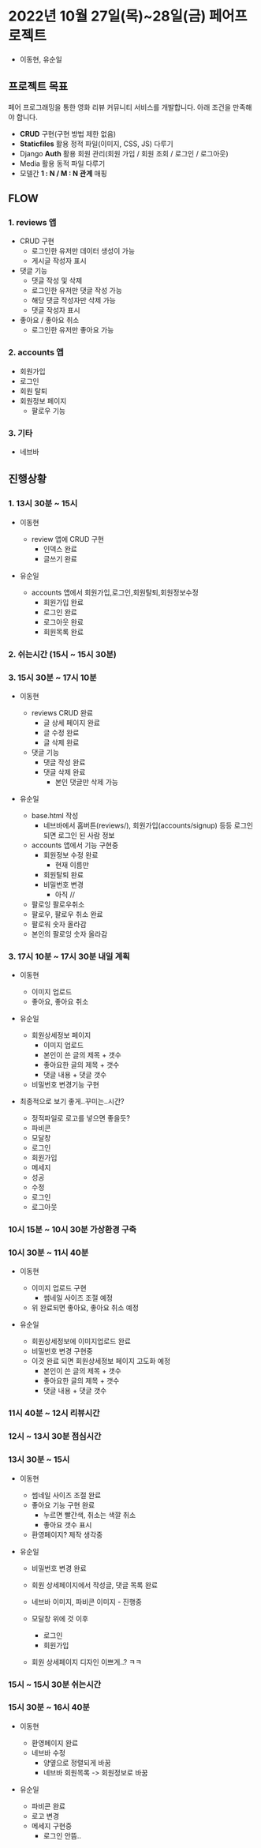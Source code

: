 # 2022년 10월 27일(목)~28일(금) 페어프로젝트

- 이동현, 유순일



## 프로젝트 목표

 페어 프로그래밍을 통한 영화 리뷰 커뮤니티 서비스를 개발합니다. 아래 조건을 만족해야 합니다.

- **CRUD** 구현(구현 방법 제한 없음)
- **Staticfiles** 활용 정적 파일(이미지, CSS, JS) 다루기
- Django **Auth** 활용 회원 관리(회원 가입 / 회원 조회 / 로그인 / 로그아웃)
- Media 활용 동적 파일 다루기
- 모델간 **1 : N / M : N 관계** 매핑



## FLOW

### 1. reviews 앱

- CRUD 구현
  - 로그인한 유저만 데이터 생성이 가능
  - 게시글 작성자  표시
- 댓글 기능
  - 댓글 작성 및 삭제
  - 로그인한 유저만 댓글 작성 가능
  - 해당 댓글 작성자만 삭제 가능
  - 댓글 작성자 표시
- 좋아요 / 좋아요 취소
  - 로그인한 유저만 좋아요 가능



### 2. accounts 앱 

- 회원가입
- 로그인
- 회원 탈퇴
- 회원정보 페이지
  - 팔로우 기능



### 3. 기타

- 네브바



## 진행상황

### 1. 13시 30분 ~ 15시

- 이동현
  - review 앱에 CRUD 구현
    - 인덱스 완료
    - 글쓰기 완료

- 유순일
  - accounts 앱에서 회원가입,로그인,회원탈퇴,회원정보수정
    - 회원가입 완료
    - 로그인 완료
    - 로그아웃 완료
    - 회원목록 완료

### 2. 쉬는시간 (15시 ~ 15시 30분)

### 3. 15시 30분 ~ 17시 10분
- 이동현
  - reviews CRUD 완료
    - 글 상세 페이지 완료
    - 글 수정 완료
    - 글 삭제 완료
  - 댓글 기능
    - 댓글 작성 완료
    - 댓글 삭제 완료
      - 본인 댓글만 삭제 가능

- 유순일
  - base.html 작성
    - 네브바에서 홈버튼(reviews/), 회원가입(accounts/signup) 등등 로그인되면 로그인 된 사람 정보
  - accounts 앱에서 기능 구현중
    - 회원정보 수정 완료
      - 현재 이름만
    - 회원탈퇴 완료
    - 비밀번호 변경
      - 아직 //
  - 팔로잉 팔로우취소
   - 팔로우, 팔로우 취소 완료
    - 팔로워 숫자 올라감
    - 본인의 팔로잉 숫자 올라감

### 3. 17시 10분 ~ 17시 30분 내일 계획

  - 이동현
    - 이미지 업로드
    - 좋아요, 좋아요 취소

  - 유순일
    - 회원상세정보 페이지
      - 이미지 업로드
      - 본인이 쓴 글의 제목 + 갯수
      - 좋아요한 글의 제목 + 갯수
      - 댓글 내용 + 댓글 갯수
    - 비밀번호 변경기능 구현
 
 - 최종적으로 보기 좋게..꾸미는..시간?
   - 정적파일로 로고를 넣으면 좋을듯?
   - 파비콘
   - 모달창
    - 로그인
    - 회원가입
   - 메세지
    - 성공
    - 수정
    - 로그인
    - 로그아웃


### 10시 15분 ~ 10시 30분 가상환경 구축

### 10시 30분 ~ 11시 40분

  - 이동현
    - 이미지 업로드 구현
      - 썸네일 사이즈 조절 예정
    - 위 완료되면 좋아요, 좋아요 취소 예정

  - 유순일
    - 회원상세정보에 이미지업로드 완료
    - 비밀번호 변경 구현중
    - 이것 완료 되면 회원상세정보 페이지 고도화 예정
      - 본인이 쓴 글의 제목 + 갯수
      - 좋아요한 글의 제목 + 갯수
      - 댓글 내용 + 댓글 갯수

### 11시 40분 ~ 12시 리뷰시간

### 12시 ~ 13시 30분 점심시간

### 13시 30분 ~ 15시

  - 이동현
    - 썸네일 사이즈 조절 완료
    - 좋아요 기능 구현 완료
      - 누르면 빨간색, 취소는 색깔 취소
      - 좋아요 갯수 표시
    - 환영페이지? 제작 생각중

  - 유순일
    - 비밀번호 변경 완료
    - 회원 상세페이지에서 작성글, 댓글 목록 완료

    - 네브바 이미지, 파비콘 이미지 - 진행중
    - 모달창 위에 것 이후
      - 로그인
      - 회원가입
    - 회원 상세페이지 디자인 이쁘게..? ㅋㅋ

### 15시 ~ 15시 30분 쉬는시간

### 15시 30분 ~ 16시 40분

  - 이동현
    - 환영페이지 완료
    - 네브바 수정
      - 양옆으로 정렬되게 바꿈
      - 네브바 회원목록 -> 회원정보로 바꿈

  - 유순일
    - 파비콘 완료
    - 로고 변경
    - 메세지 구현중
      - 로그인 안뜸..


